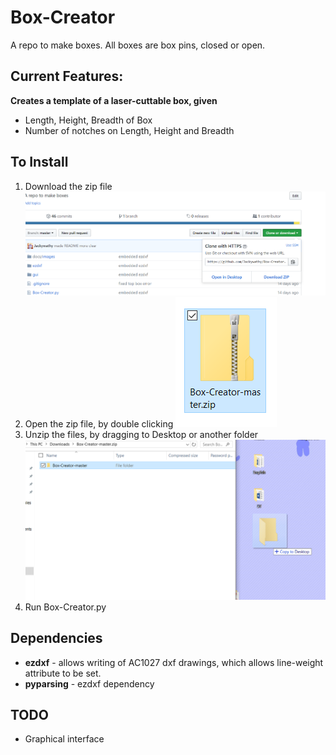 # Box-Creator
A repo to make boxes. All boxes are box pins, closed or open.


## Current Features:
**Creates a template of a laser-cuttable box, given**
- Length, Height, Breadth of Box
- Number of notches on Length, Height and Breadth

## To Install
1. Download the zip file
![Download link](/docs/images/image2.png)
2. Open the zip file, by double clicking
![Zip File](/docs/images/image4.png)
3. Unzip the files, by dragging to Desktop or another folder
![Folder image](/docs/images/image3.png)
4. Run Box-Creator.py

## Dependencies
- **ezdxf** - allows writing of AC1027 dxf drawings, which allows line-weight attribute to be set.
- **pyparsing** - ezdxf dependency


## TODO
* Graphical interface
